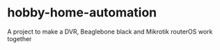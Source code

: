 # hobby-home-automation
A project to make a DVR, Beaglebone black and Mikrotik routerOS work together
